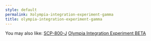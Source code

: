 ```yaml
---
style: default
permalink: Xolympia-integration-experiment-gamma
title: olympia-integration-experiment-gamma
---
```

You may also like:
[SCP-800-J](http://scp-wiki.net/scp-800-j)
[Olympia Integration Experiment BETA](http://scp-wiki.net/olympia-integration-experiment-beta)